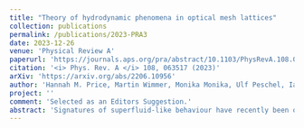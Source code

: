 ```yaml
---
title: "Theory of hydrodynamic phenomena in optical mesh lattices"
collection: publications
permalink: /publications/2023-PRA3
date: 2023-12-26
venue: 'Physical Review A'
paperurl: 'https://journals.aps.org/pra/abstract/10.1103/PhysRevA.108.063517'
citation: '<i> Phys. Rev. A </i> 108, 063517 (2023)'
arXiv: 'https://arxiv.org/abs/2206.10956'
author: 'Hannah M. Price, Martin Wimmer, Monika Monika, Ulf Peschel, Iacopo Carusotto'
project: ''
comment: 'Selected as an Editors Suggestion.'
abstract: 'Signatures of superfluid-like behaviour have recently been observed experimentally in a nonlinear optical mesh lattice, where the arrival time of optical pulses propagating in a pair of coupled optical fiber loops is interpreted as a synthetic spatial dimension. Here, we develop a general theory of the fluid of light in such optical mesh lattices. On the one hand, this theory provides a solid framework for an analytical and numerical interpretation of the experimental observations. On the other hand it anticipates new physical effects stemming from the specific spatio-temporally periodic geometry of our set-up. Our work opens the way towards the full exploitation of optical mesh lattices system as a promising platform for studies of hydrodynamics phenomena in fluids of light in novel configurations.'
---
```

